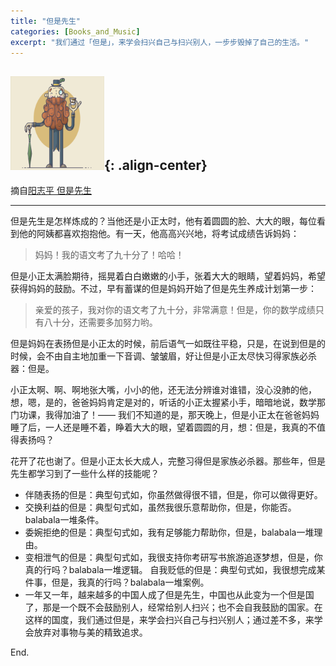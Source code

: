 ```yaml
---
title: "但是先生"
categories: [Books_and_Music]
excerpt: "我们通过「但是」，来学会扫兴自己与扫兴别人，一步步毁掉了自己的生活。"
---
```



<img src="/images/mrbut.gif" width="150" height="150" alt="hacker"/>{: .align-center} 
---

摘自[阳志平 但是先生](http://mp.weixin.qq.com/s?__biz=MzA4ODM4ODQ3MQ==&mid=402056076&idx=1&sn=9c42053033e20471bfb163fcf8bfd998&scene=21#wechat_redirect)

----------

但是先生是怎样炼成的？当他还是小正太时，他有着圆圆的脸、大大的眼，每位看到他的阿姨都喜欢抱抱他。有一天，他高高兴兴地，将考试成绩告诉妈妈：

> 妈妈！我的语文考了九十分了！哈哈！

但是小正太满脸期待，摇晃着白白嫩嫩的小手，张着大大的眼睛，望着妈妈，希望获得妈妈的鼓励。不过，早有蓄谋的但是妈妈开始了但是先生养成计划第一步：

> 亲爱的孩子，我对你的语文考了九十分，非常满意！但是，你的数学成绩只有八十分，还需要多加努力哟。

但是妈妈在表扬但是小正太的时候，前后语气一如既往平稳，只是，在说到但是的时候，会不由自主地加重一下音调、皱皱眉，好让但是小正太尽快习得家族必杀器：但是。

小正太啊、啊、啊地张大嘴，小小的他，还无法分辨谁对谁错，没心没肺的他，想，嗯，是的，爸爸妈妈肯定是对的，听话的小正太握紧小手，暗暗地说，数学那门功课，我得加油了！—— 我们不知道的是，那天晚上，但是小正太在爸爸妈妈睡了后，一人还是睡不着，睁着大大的眼，望着圆圆的月，想：但是，我真的不值得表扬吗？

花开了花也谢了。但是小正太长大成人，完整习得但是家族必杀器。那些年，但是先生都学习到了一些什么样的技能呢？

- 伴随表扬的但是：典型句式如，你虽然做得很不错，但是，你可以做得更好。
- 交换利益的但是：典型句式如，虽然我很乐意帮助你，但是，你能否。balabala一堆条件。
- 委婉拒绝的但是：典型句式如，我有足够能力帮助你，但是，balabala一堆理由。
- 变相泄气的但是：典型句式如，我很支持你考研写书旅游追逐梦想，但是，你真的行吗？balabala一堆逻辑。
自我贬低的但是：典型句式如，我很想完成某件事，但是，我真的行吗？balabala一堆案例。
- 一年又一年，越来越多的中国人成了但是先生，中国也从此变为一个但是国了，那是一个既不会鼓励别人，经常给别人扫兴；也不会自我鼓励的国家。在这样的国度，我们通过但是，来学会扫兴自己与扫兴别人；通过差不多，来学会放弃对事物与美的精致追求。

End.